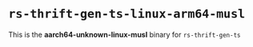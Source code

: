 # `rs-thrift-gen-ts-linux-arm64-musl`

This is the **aarch64-unknown-linux-musl** binary for `rs-thrift-gen-ts`
